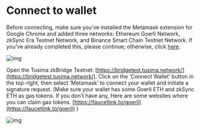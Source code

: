 # Connect to wallet

Before connecting, make sure you’ve installed the Metamask extension for Google Chrome and added three networks: Ethereum Goerli Network, zkSync Era Testnet Network, and Binance Smart Chain Testnet Network. If you’ve already completed this, please continue; otherwise, click [here](https://metamask.io/download/).

![img](https://miro.medium.com/v2/resize:fit:700/0*3mXwqQIKGCN0NlgM)

Open the Tusima zkBridge Testnet: [https://bridgetest.tusima.network/](https://bridgetest.tusima.network/). Click on the ‘Connect Wallet’ button in the top-right, then select ‘Metamask’ to connect your wallet and initiate a signature request. (Make sure your wallet has some Goerli ETH and zkSync ETH as gas tokens. If you don’t have any, Here are some websites where you can claim gas tokens. [https://faucetlink.to/goerli](https://faucetlink.to/goerli) )

![img](https://miro.medium.com/v2/resize:fit:700/0*OAZOp9GcwTzL7Jw2)

